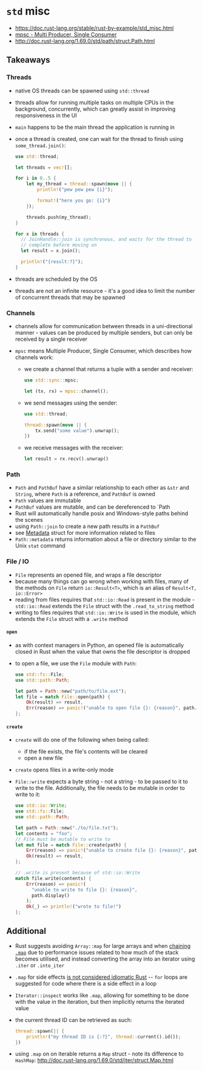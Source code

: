 # `std` misc

- https://doc.rust-lang.org/stable/rust-by-example/std_misc.html
- [mpsc - Multi Producer, Single Consumer](http://doc.rust-lang.org/1.69.0/std/sync/mpsc/index.html)
- http://doc.rust-lang.org/1.69.0/std/path/struct.Path.html

## Takeaways

### Threads

- native OS threads can be spawned using `std::thread`
- threads allow for running multiple tasks on multiple CPUs in the background,
  concurrently, which can greatly assist in improving responsiveness in the UI
- `main` happens to be the main thread the application is running in
- once a thread is created, one can wait for the thread to finish using
  `some_thread.join()`:

  ```rust
  use std::thread;

  let threads = vec![];

  for i in 0..5 {
      let my_thread = thread::spawn(move || {
          println!("pew pew pew {i}");

          format!("here you go: {i}")
      });

      threads.push(my_thread);
  }

  for x in threads {
    // JoinHandle::join is synchronous, and waits for the thread to
    // complete before moving on
    let result = x.join();

    println!("{result:?}");
  }
  ```

- threads are scheduled by the OS
- threads are not an infinite resource - it's a good idea to limit the number of
  concurrent threads that may be spawned

### Channels

- channels allow for communication between threads in a uni-directional manner -
  values can be produced by multiple senders, but can only be received by a
  single receiver
- `mpsc` means Multiple Producer, Single Consumer, which describes how channels
  work:

  - we create a channel that returns a tuple with a sender and receiver:

    ```rust
    use std::sync::mpsc;

    let (tx, rx) = mpsc::channel();
    ```

  - we send messages using the sender:

    ```rust
    use std::thread;

    thread::spawn(move || {
        tx.send("some value").unwrap();
    })
    ```

  - we receive messages with the receiver:

    ```rust
    let result = rx.recv().unwrap()
    ```

### Path

- `Path` and `PathBuf` have a similar relationship to each other as `&str` and
  `String`, where `Path` is a reference, and `PathBuf` is owned
- `Path` values are immutable
- `PathBuf` values are mutable, and can be dereferenced to `Path
- Rust will automatically handle posix and Windows-style paths behind the scenes
- using `Path::join` to create a new path results in a `PathBuf`
- see [Metadata](http://doc.rust-lang.org/1.69.0/std/fs/struct.Metadata.html)
  struct for more information related to files
- `Path::metadata` returns information about a file or directory similar to the
  Unix `stat` command

### File / IO

- `File` represents an opened file, and wraps a file descriptor
- because many things can go wrong when working with files, many of the methods
  on `File` return `io::Result<T>`, which is an alias of `Result<T, io::Error>`
- reading from files requires that `std::io::Read` is present in the
  module - `std::io::Read` extends the `File` struct with the `.read_to_string`
  method
- writing to files requires that `std::io::Write` is used in the module, which
  extends the `File` struct with a `.write` method

#### `open`

- as with context managers in Python, an opened file is automatically closed in
  Rust when the value that owns the file descriptor is dropped
- to open a file, we use the `File` module with `Path`:

  ```rust
  use std::fs::File;
  use std::path::Path;

  let path = Path::new("path/to/file.ext");
  let file = match File::open(path) {
      Ok(result) => result,
      Err(reason) => panic!("unable to open file {}: {reason}", path.display()),
  };
  ```

#### `create`

- `create` will do one of the following when being called:
  - if the file exists, the file's contents will be cleared
  - open a new file
- `create` opens files in a write-only mode
- `File::write` expects a byte string - not a string - to be passed to it to
  write to the file. Additionally, the file needs to be mutable in order to
  write to it:

  ```rust
  use std::io::Write;
  use std::fs::File;
  use std::path::Path;

  let path = Path::new("./to/file.txt");
  let contents = "foo";
  // File must be mutable to write to
  let mut file = match File::create(path) {
      Err(reason) => panic!("unable to create file {}: {reason}", path.display()),
      Ok(result) => result,
  };

  // .write is present because of std::io::Write
  match file.write(contents) {
      Err(reason) => panic!(
        "unable to write to file {}: {reason}",
        path.display()
      );
      Ok(_) => println!("wrote to file!")
  };
  ```

## Additional

- Rust suggests avoiding `Array::map` for large arrays and when
  [chaining `.map`](http://doc.rust-lang.org/1.69.0/std/primitive.array.html#method.map)
  due to performance issues related to how much of the stack becomes
  utilised, and instead converting the array into an iterator using `.iter` or
  `.into_iter`
- `.map` for side effects
  [is not considered idiomatic Rust](http://doc.rust-lang.org/1.69.0/std/iter/trait.Iterator.html#method.map)
  -- `for` loops are suggested for code where there is a side effect in a loop
- `Iterator::inspect` works like `.map`, allowing for something to be done with
  the value in the iteration, but then implicitly returns the iterated value
- the current thread ID can be retrieved as such:

  ```rust
  thread::spawn(|| {
      println!("my thread ID is {:?}", thread::current().id());
  })
  ```

- using `.map` on on iterable returns a `Map` struct - note its difference to
  `HashMap`: http://doc.rust-lang.org/1.69.0/std/iter/struct.Map.html
